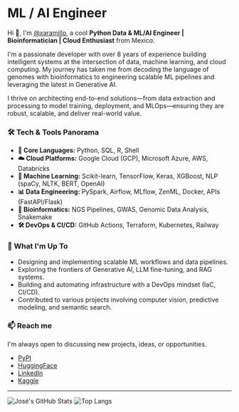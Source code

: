 # ML / AI Engineer

Hi 👋, I'm [@xaramillo](github.com/xaramillo), a cool **Python Data & ML/AI Engineer | Bioinformatician | Cloud Enthusiast** from Mexico.

I'm a passionate developer with over 8 years of experience building intelligent systems at the intersection of data, machine learning, and cloud computing. My journey has taken me from decoding the language of genomes with bioinformatics to engineering scalable ML pipelines and leveraging the latest in Generative AI.

I thrive on architecting end-to-end solutions—from data extraction and processing to model training, deployment, and MLOps—ensuring they are robust, scalable, and deliver real-world value.

### 🛠️ Tech & Tools Panorama

*   **🧪 Core Languages:** Python, SQL, R, Shell
*   **☁️ Cloud Platforms:** Google Cloud (GCP), Microsoft Azure, AWS, Databricks
*   **🤖 Machine Learning:** Scikit-learn, TensorFlow, Keras, XGBoost, NLP (spaCy, NLTK, BERT, OpenAI)
*   **📊 Data Engineering:** PySpark, Airflow, MLflow, ZenML, Docker, APIs (FastAPI/Flask)
*   **🧬 Bioinformatics:** NGS Pipelines, GWAS, Genomic Data Analysis, Snakemake
*   **🛠️ DevOps & CI/CD:** GitHub Actions, Terraform, Kubernetes, Railway

### 🌟 What I'm Up To

*   Designing and implementing scalable ML workflows and data pipelines.
*   Exploring the frontiers of Generative AI, LLM fine-tuning, and RAG systems.
*   Building and automating infrastructure with a DevOps mindset (IaC, CI/CD).
*   Contributed to various projects involving computer vision, predictive modeling, and semantic search.

### 📫 Reach me

I'm always open to discussing new projects, ideas, or opportunities.

  - [PyPI](https://pypi.org/user/xaramillo/)
  - [HuggingFace](https://huggingface.co/xaramillo)
  - [LinkedIn](https://linkedin.com/in/xaramillo)
  - [Kaggle](https://kaggle.com/xaramillo)

---

![José's GitHub Stats](https://github-readme-stats.vercel.app/api?username=xaramillo&show_icons=true&theme=radical)
![Top Langs](https://github-readme-stats.vercel.app/api/top-langs/?username=xaramillo&layout=compact&theme=radical)
